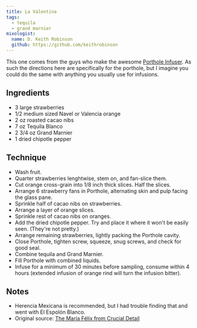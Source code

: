 ```yaml
---
title: La Valentina
tags:
  - tequila
  - grand marnier
mixologist:
  name: D. Keith Robinson
  github: https://github.com/keithrobinson
---
```


This one comes from the guys who make the awesome [Porthole Infuser](http://www.theportholeinfuser.com/). As such the directions here are specifically for the porthole, but I imagine you could do the same with anything you usually use for infusions.


Ingredients
-----------

* 3 large strawberries
* 1/2 medium sized Navel or Valencia orange
* 2 oz roasted cacao nibs
* 7 oz Tequila Blanco
* 2 3/4 oz Grand Marnier
* 1 dried chipotle pepper


Technique
-----------

* Wash fruit.
* Quarter strawberries lenghtwise, stem on, and fan-slice them.
* Cut orange cross-grain into 1/8 inch thick slices. Half the slices.
* Arrange 6 strawberry fans in Porthole, alternating skin and pulp facing the glass pane.
* Sprinkle half of cacao nibs on strawberries.
* Arrange a layer of orange slices.
* Sprinkle rest of cacao nibs on oranges.
* Add the dried chipotle pepper. Try and place it where it won't be easily seen. (They're not pretty.)
* Arrange remaining strawberries, lightly packing the Porthole cavity.
* Close Porthole, tighten screw, squeeze, snug screws, and check for good seal.
* Combine tequila and Grand Marnier.
* Fill Porthole with combined liquids.
* Infuse for a minimum of 30 minutes before sampling, consume within 4 hours (extended infusion of orange rind will turn the infusion bitter).


Notes
-----------

* Herencia Mexicana is recommended, but I had trouble finding that and went with El Espol&#xF3;n Blanco.
* Original source: [The Mar&#237;a F&#233;lix from Crucial Detail](http://theportholeinfuser.tumblr.com/post/76361699483/mariafelix)
